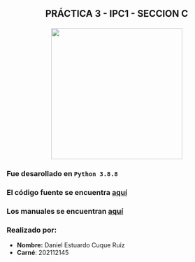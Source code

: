 # <p align = "center"> </p>

## <p align = "center" > PRÁCTICA 3 - IPC1 - SECCION C </p>

<p align = "center" > <img src="https://scontent.fgua3-5.fna.fbcdn.net/v/t1.6435-9/44110737_10156584184635928_4130310134045868032_n.png?_nc_cat=108&ccb=1-5&_nc_sid=e3f864&_nc_ohc=-JfnFqbGS60AX_Dhr50&_nc_ht=scontent.fgua3-5.fna&oh=00_AT9f1Wd3qo4hF24VC5WBdJa3uHkmkiY-H7zWMivx0STrGg&oe=626481A2" width = 300> </p>

### Fue desarollado en `Python 3.8.8`

### El código fuente se encuentra [aquí](https://github.com/DanielC78/IPC1_Practica3_202112145/blob/main/main.py)

### Los manuales se encuentran [aquí](https://github.com/DanielC78/IPC1_Practica3_202112145/tree/main/Manuales)


### Realizado por:

- **Nombre:** Daniel Estuardo Cuque Ruíz
- **Carné**: 202112145
